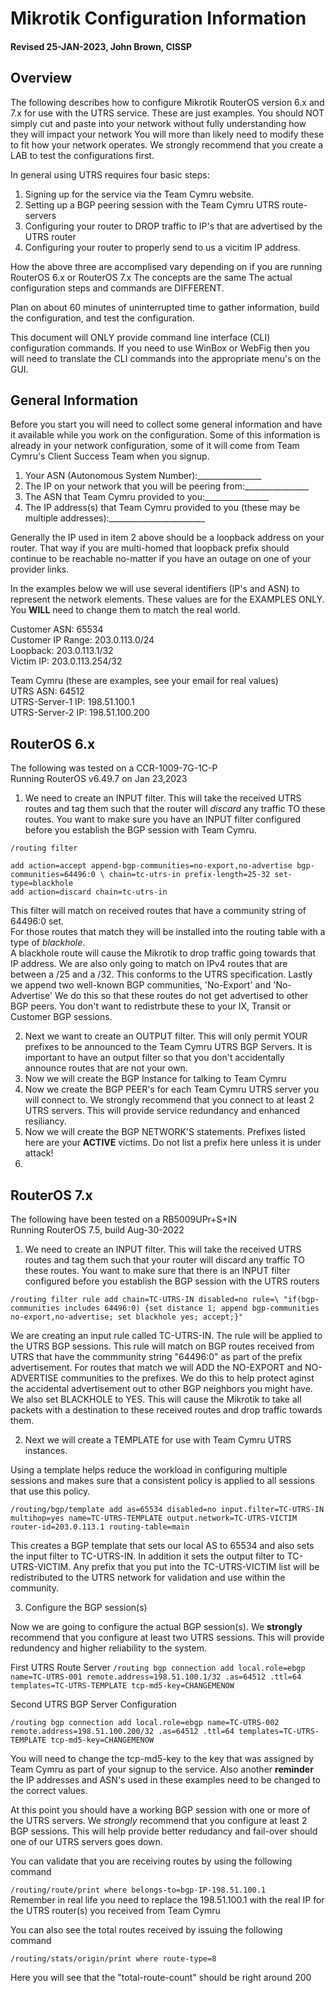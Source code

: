 # Mikrotik Configuration Information
#### Revised 25-JAN-2023, John Brown, CISSP
## Overview

The following describes how to configure Mikrotik RouterOS version 6.x and 7.x for use with the UTRS service. 
These are just examples.  You should NOT simply cut and paste into your network without fully understanding how they will impact your network
You will more than likely need to modify these to fit how your network operates. 
We strongly recommend that you create a LAB to test the configurations first.

In general using UTRS requires four basic steps:

1. Signing up for the service via the Team Cymru website.
2. Setting up a BGP peering session with the Team Cymru UTRS route-servers
3. Configuring your router to DROP traffic to IP's that are advertised by the UTRS router
4. Configuring your router to properly send to us a vicitim IP address.

How the above three are accomplised vary depending on if you are running RouterOS 6.x or RouterOS 7.x   The concepts are the same
The actual configuration steps and commands are DIFFERENT.

Plan on about 60 minutes of uninterrupted time to gather information, build the configuration, and test the configuration.

This document will ONLY provide command line interface (CLI) configuration commands.   If you need to use WinBox or WebFig then you will need
to translate the CLI commands into the appropriate menu's on the GUI.


## General Information

Before you start you will need to collect some general information and have it available while you work on the configuration.
Some of this information is already in your network configuration, some of it will come from Team Cymru's Client Success Team when you signup.

1. Your ASN (Autonomous System Number):________________<br />
2. The IP on your network that you will be peering from:________________<br />
3. The ASN that Team Cymru provided to you:________________<br />
4. The IP address(s) that Team Cymru provided to you (these may be multiple addresses):________________________<br />

Generally the IP used in item 2 above should be a loopback address on your router.  That way if you are multi-homed that loopback prefix
should continue to be reachable no-matter if you have an outage on one of your provider links.

In the examples below we will use several identifiers (IP's and ASN) to represent the network elements.
These values are for the EXAMPLES ONLY.  You **WILL** need to change them to match the real world.

Customer ASN: 65534<br />
Customer IP Range:  203.0.113.0/24<br />
Loopback:  203.0.113.1/32<br />
Victim IP:  203.0.113.254/32<br />

Team Cymru (these are examples, see your email for real values)<br />
UTRS ASN: 64512 <br />
UTRS-Server-1 IP:  198.51.100.1<br />
UTRS-Server-2 IP:  198.51.100.200<br />

## RouterOS 6.x

The following was tested on a CCR-1009-7G-1C-P<br />
Running RouterOS v6.49.7 on Jan 23,2023

1. We need to create an INPUT filter.  This will take the received UTRS routes and tag them such that the router will _discard_ any traffic TO these routes.  You want to make sure you have an INPUT filter configured before you establish the BGP session with Team Cymru.

```
/routing filter

add action=accept append-bgp-communities=no-export,no-advertise bgp-communities=64496:0 \ chain=tc-utrs-in prefix-length=25-32 set-type=blackhole
add action=discard chain=tc-utrs-in

```

This filter will match on received routes that have a community string of 64496:0 set.  
For those routes that match they will be installed into the routing table with a type of _blackhole_.   
A blackhole route will cause the Mikrotik to drop traffic going towards that IP address.
We are also only going to match on IPv4 routes that are between a /25 and a /32.  This conforms to the UTRS specification.
Lastly we append two well-known BGP communities, 'No-Export' and 'No-Advertise'   We do this so that these routes do not get advertised to other BGP peers. You don't want to redistrbute these to your IX, Transit or Customer BGP sessions.



2. Next we want to create an OUTPUT filter.  This will only permit YOUR prefixes to be announced to the Team Cymru UTRS BGP Servers.  It is important to have an output filter so that you don't accidentally announce routes that are not your own.
4. Now we will create the BGP Instance for talking to Team Cymru
5. Now we create the BGP PEER's for each Team Cymru UTRS server you will connect to.  We strongly recommend that you connect to at least 2 UTRS servers.  This will provide service redundancy and enhanced resiliancy.
6. Now we will create the BGP NETWORK'S statements.  Prefixes listed here are your **ACTIVE** victims.  Do not list a prefix here unless it is under attack!
7. 


## RouterOS 7.x

The following have been tested on a RB5009UPr+S+IN<br />
Running RouterOS 7.5, build Aug-30-2022


1. We need to create an INPUT filter.  This will take the received UTRS routes and tag them such that your router will discard any traffic TO these routes.
You want to make sure that there is an INPUT filter configured before you establish the BGP session with the UTRS routers

`/routing filter rule
add chain=TC-UTRS-IN disabled=no rule=\
"if(bgp-communities includes 64496:0) {set distance 1; append bgp-communities no-export,no-advertise; set blackhole yes; accept;}"`

We are creating an input rule called TC-UTRS-IN.  The rule will be applied to the UTRS BGP sessions.  This rule will match on BGP routes received from UTRS that have the commmunity string "64496:0" as part of the prefix advertisement.   For routes that match we will ADD the NO-EXPORT and NO-ADVERTISE communities to the prefixes.  We do this to help protect aginst the accidental advertisement out to other BGP neighbors you might have.  We also set BLACKHOLE to YES.  This will cause the Mikrotik to take all packets with a destination to these received routes and drop traffic towards them.

2. Next we will create a TEMPLATE for use with Team Cymru UTRS instances.  

Using a template helps reduce the workload in configuring multiple sessions and makes sure that a consistent policy is applied to all sessions that use this policy.

`/routing/bgp/template
add as=65534 disabled=no input.filter=TC-UTRS-IN multihop=yes name=TC-UTRS-TEMPLATE output.network=TC-UTRS-VICTIM router-id=203.0.113.1 routing-table=main`

This creates a BGP template that sets our local AS to 65534 and also sets the input filter to TC-UTRS-IN.  In addition it sets the output filter
to TC-UTRS-VICTIM.  Any prefix that you put into the TC-UTRS-VICTIM list will be redistributed to the UTRS network for validation and use within the community.

3. Configure the BGP session(s)

Now we are going to configure the actual BGP session(s). We **strongly** recommend that you configure at least two UTRS sessions.  This will provide redundency and higher reliability to the system.

First UTRS Route Server
`/routing bgp connection
add local.role=ebgp name=TC-UTRS-001 remote.address=198.51.100.1/32 .as=64512 .ttl=64 templates=TC-UTRS-TEMPLATE tcp-md5-key=CHANGEMENOW`

Second UTRS BGP Server Configuration

`/routing bgp connection
add local.role=ebgp name=TC-UTRS-002 remote.address=198.51.100.200/32 .as=64512 .ttl=64 templates=TC-UTRS-TEMPLATE tcp-md5-key=CHANGEMENOW`

You will need to change the tcp-md5-key to the key that was assigned by Team Cymru as part of your signup to the service.
Also another **reminder** the IP addresses and ASN's used in these examples need to be changed to the correct values.

At this point you should have a working BGP session with one or more of the UTRS servers.  We *strongly* recommend that you configure at least 2 
BGP sessions.  This will help provide better redudancy and fail-over should one of our UTRS servers goes down.

You can validate that you are receiving routes by using the following command

`/routing/route/print where belongs-to=bgp-IP-198.51.100.1`  
Remember in real life you need to replace the 198.51.100.1 with the real IP for the UTRS router(s) you received from Team Cymru

You can also see the total routes received by issuing the following command

`/routing/stats/origin/print where route-type=8`

Here you will see that the "total-route-count" should be right around 200








